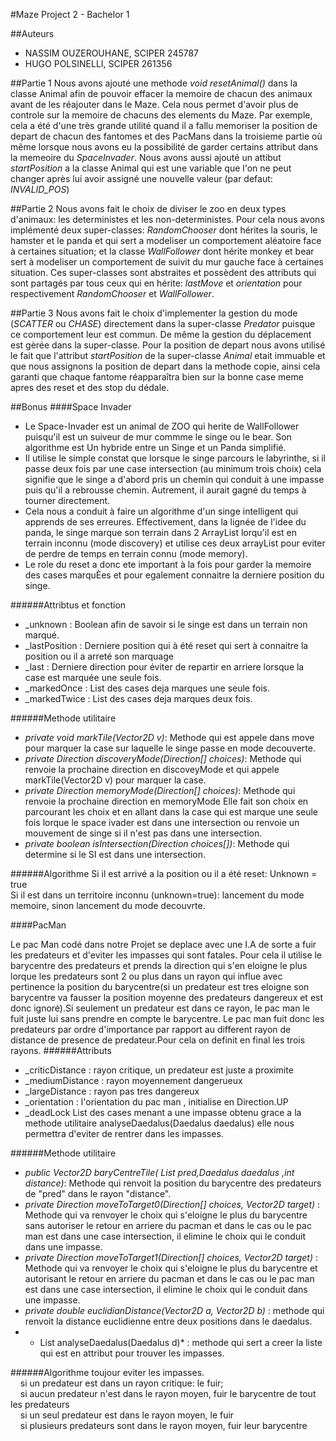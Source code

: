 #Maze Project 2 - Bachelor 1

##Auteurs
* NASSIM OUZEROUHANE, SCIPER 245787
* HUGO POLSINELLI, SCIPER 261356

##Partie 1
Nous avons ajouté une methode *void resetAnimal()* dans la classe Animal afin de pouvoir effacer la memoire de chacun des animaux
avant de les réajouter dans le Maze. Cela nous permet d'avoir plus de controle sur la memoire de chacuns des elements du Maze. Par
exemple, cela a été d'une très grande utilité quand il a fallu memoriser la position de depart de chacun des fantomes et des PacMans
dans la troisieme partie où même lorsque nous avons eu la possibilité de garder certains attribut dans la memeoire du *SpaceInvader*.
Nous avons aussi ajouté un attibut *startPosition* a la classe Animal qui est une variable que l'on ne peut changer après lui
avoir assigné une nouvelle valeur (par defaut: *INVALID_POS*)

##Partie 2
Nous avons fait le choix de diviser le zoo en deux types d'animaux: les deterministes et les non-deterministes. Pour cela nous
avons implémenté deux super-classes: *RandomChooser* dont hérites la souris, le hamster et le panda et qui sert a modeliser un
comportement aléatoire face à certaines situation; et la classe *WallFollower* dont hérite monkey et bear sert à modeliser un
comportement de suivit du mur gauche face à certaines situation. Ces super-classes sont abstraites et possèdent des attributs
qui sont partagés par tous ceux qui en hérite: *lastMove* et *orientation* pour respectivement *RandomChooser* et *WallFollower*.

##Partie 3
Nous avons fait le choix d'implementer la gestion du mode (*SCATTER* ou *CHASE*) directement dans la super-classe *Predator* puisque
ce comportement leur est commun. De même la gestion du déplacement est gèrée dans la super-classe. Pour la position de depart nous avons
utilisé le fait que l'attribut *startPosition* de la super-classe *Animal* etait immuable et que nous assignons la position de depart dans
la methode copie, ainsi cela garanti que chaque fantome réapparaîtra bien sur la bonne case meme apres des reset et des stop du dédale.

##Bonus
####Space Invader
* Le Space-Invader est un animal de ZOO qui herite de WallFollower puisqu'il est un suiveur de mur commme le singe ou le bear.
Son algorithme est Un hybride entre un Singe et un Panda simplifié. 
* Il utilise le simple constat que lorsque le singe parcours le labyrinthe, si il passe deux fois par une case intersection
(au minimum trois choix) cela signifie que le singe a d'abord pris un chemin qui conduit à une impasse puis qu'il a rebrousse chemin.
Autrement, il aurait gagné du temps à tourner directement. 
* Cela nous a conduit à faire un algorithme d'un singe intelligent qui apprends de ses erreures. Effectivement, dans la lignée de 
l'idee du panda, le singe marque son terrain dans 2 ArrayList lorqu'il est en terrain inconnu (mode discovery) et utilise ces deux 
arrayList pour eviter de perdre de temps en terrain connu (mode memory).
* Le role du reset a donc ete important à la fois pour garder la memoire des cases marquÈes et pour egalement connaitre la
derniere position du singe.

######Attribtus et fonction
* _unknown : Boolean afin de savoir si le singe est dans un terrain non marqué.
* _lastPosition : Derniere position qui à été reset qui sert à connaitre la position ou il a arreté son marquage
* _last : Derniere direction pour éviter de repartir en arriere lorsque la case est marquée une seule fois.
* _markedOnce : List des cases deja marques une seule fois.
* _markedTwice : List des cases deja marques deux fois.

######Methode utilitaire
* *private void markTile(Vector2D v)*: Methode qui est appele dans move pour marquer la case sur laquelle le singe passe
en mode decouverte.
* *private Direction discoveryMode(Direction[] choices)*: Methode qui renvoie la prochaine direction en discoveyMode
et qui appele markTile(Vector2D v) pour marquer la case.
* *private Direction memoryMode(Direction[] choices)*: Methode qui renvoie la prochaine direction en memoryMode
Elle fait son choix en parcourant les choix et en allant dans la case qui est marque une seule fois lorque le
space ivader est dans une intersection ou renvoie un mouvement de singe si il n'est pas dans une intersection.
* *private boolean isIntersection(Direction choices[])*: Methode qui determine si le SI est dans une intersection.

######Algorithme
Si il est arrivé a la position ou il a été reset: Unknown = true<br />
Si il est dans un territoire inconnu (unknown=true): lancement du mode memoire, sinon lancement du mode decouvrte.

####PacMan

Le pac Man codé dans notre Projet se deplace avec une I.A de sorte a fuir les predateurs et d'eviter les impasses qui sont fatales.
Pour cela il utilise le barycentre des predateurs et prends la direction qui s'en eloigne le plus lorque les predateurs sont
2 ou plus dans un rayon qui influe avec pertinence la position du barycentre(si un predateur est tres eloigne
son barycentre va fausser la position moyenne des predateurs dangereux et est donc ignoré).Si seulement un predateur
est dans ce rayon, le pac man le fuit juste lui sans prendre en compte le barycentre. Le pac man fuit donc les predateurs par ordre d'importance par rapport au different rayon de distance de presence de predateur.Pour cela on definit en final les trois rayons. 
######Attributs
* _criticDistance : rayon critique, un predateur est juste a proximite
* _mediumDistance : rayon moyennement dangerueux
* _largeDistance : rayon pas tres dangereux
* _orientation  : l'orientation  du pac man , initialise en Direction.UP
* _deadLock List des cases menant a une impasse obtenu grace a la methode utilitaire analyseDaedalus(Daedalus daedalus) elle nous permettra d'eviter de rentrer dans les impasses.

######Methode utilitaire
* *public Vector2D baryCentreTile( List<Predator> pred,Daedalus daedalus ,int distance)*: Methode qui renvoit la position du barycentre des predateurs de "pred" dans le rayon "distance".
* *private Direction moveToTarget0(Direction[] choices, Vector2D target)* : Methode qui va renvoyer le choix qui s'eloigne le plus du barycentre sans autoriser le retour en arriere du pacman et dans le cas ou le pac man est dans une case intersection, il elimine
le choix qui le conduit dans une impasse.
* *private Direction moveToTarget1(Direction[] choices, Vector2D target)* : Methode qui va renvoyer le choix qui s'eloigne le plus du barycentre et autorisant le retour en arriere du pacman et dans le cas ou le pac man est dans une case intersection, il elimine le choix qui le conduit dans une impasse.
* *private double euclidianDistance(Vector2D a, Vector2D b)* : methode qui renvoit la distance euclidienne entre deux positions dans le daedalus.   
* * List<Vector2D> analyseDaedalus(Daedalus d)* : methode qui sert a creer la liste qui est en attribut pour trouver les impasses.

######Algorithme
toujour eviter les impasses.<br />
&nbsp;&nbsp;&nbsp;&nbsp;si un predateur est dans un rayon critique: le fuir;<br />
&nbsp;&nbsp;&nbsp;&nbsp;si aucun predateur n'est dans le rayon moyen, fuir le barycentre de tout les predateurs<br />
&nbsp;&nbsp;&nbsp;&nbsp;si un seul predateur est dans le rayon moyen, le fuir<br />
&nbsp;&nbsp;&nbsp;&nbsp;si plusieurs predateurs sont dans le rayon moyen, fuir leur barycentre<br />
